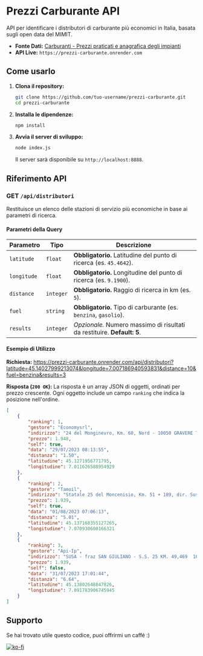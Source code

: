 # Prezzi Carburante API

API per identificare i distributori di carburante più economici in Italia, basata sugli open data del MIMIT.

- **Fonte Dati:** [Carburanti - Prezzi praticati e anagrafica degli impianti](https://www.mimit.gov.it/it/open-data/elenco-dataset/carburanti-prezzi-praticati-e-anagrafica-degli-impianti)
- **API Live:** `https://prezzi-carburante.onrender.com`

## Come usarlo

1.  **Clona il repository:**
    ```bash
    git clone https://github.com/tuo-username/prezzi-carburante.git
    cd prezzi-carburante
    ```

2.  **Installa le dipendenze:**
    ```bash
    npm install
    ```

3.  **Avvia il server di sviluppo:**
    ```bash
    node index.js
    ```
    Il server sarà disponibile su `http://localhost:8888`.

## Riferimento API

### GET `/api/distributori`

Restituisce un elenco delle stazioni di servizio più economiche in base ai parametri di ricerca.

#### Parametri della Query

| Parametro   | Tipo      | Descrizione                                                                          |
|-------------|-----------|--------------------------------------------------------------------------------------|
| `latitude`  | `float`   | **Obbligatorio.** Latitudine del punto di ricerca (es. `45.4642`).                     |
| `longitude` | `float`   | **Obbligatorio.** Longitudine del punto di ricerca (es. `9.1900`).                     |
| `distance`  | `integer` | **Obbligatorio.** Raggio di ricerca in km (es. `5`).                                   |
| `fuel`      | `string`  | **Obbligatorio.** Tipo di carburante (es. `benzina`, `gasolio`).                       |
| `results`   | `integer` | *Opzionale.* Numero massimo di risultati da restituire. **Default: 5**.                  |

#### Esempio di Utilizzo

**Richiesta:**
https://prezzi-carburante.onrender.com/api/distributori?latitude=45.14027999213074&longitude=7.007186940593831&distance=10&fuel=benzina&results=3

**Risposta (`200 OK`):**
La risposta è un array JSON di oggetti, ordinati per prezzo crescente. Ogni oggetto include un campo `ranking` che indica la posizione nell'ordine.

```json
[
    {
        "ranking": 1,
        "gestore": "Economysrl",
        "indirizzo": "24 del Monginevro, Km. 60, Nord - 10050 GRAVERE TO",
        "prezzo": 1.948,
        "self": true,
        "data": "29/07/2023 08:13:55",
        "distanza": "1.50",
        "latitudine": 45.1271956771795,
        "longitudine": 7.011626588954929
    },
    {
        "ranking": 2,
        "gestore": "Tamoil",
        "indirizzo": "Statale 25 del Moncenisio, Km. 51 + 189, dir. Susa - 10059 SUSA TO",
        "prezzo": 1.939,
        "self": true,
        "data": "01/08/2023 07:06:13",
        "distanza": "5.01",
        "latitudine": 45.137168355127265,
        "longitudine": 7.070930600166321
    },
    {
        "ranking": 3,
        "gestore": "Api-Ip",
        "indirizzo": "SUSA - fraz SAN GIULIANO - S.S. 25 KM. 49,469  10059 SUSA TO",
        "prezzo": 1.939,
        "self": false,
        "data": "31/07/2023 17:01:44",
        "distanza": "6.64",
        "latitudine": 45.13802648847826,
        "longitudine": 7.091783906745945
    }
]
```

## Supporto
Se hai trovato utile questo codice, puoi offrirmi un caffé :)

[![ko-fi](https://ko-fi.com/img/githubbutton_sm.svg)](https://ko-fi.com/S6S41L5113)
